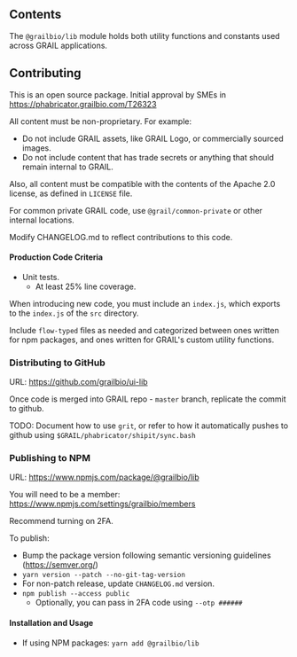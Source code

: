 ## Contents

The `@grailbio/lib` module holds both utility functions and constants used across GRAIL applications.

## Contributing

This is an open source package. Initial approval by SMEs in https://phabricator.grailbio.com/T26323

All content must be non-proprietary. For example:

- Do not include GRAIL assets, like GRAIL Logo, or commercially sourced images.
- Do not include content that has trade secrets or anything that should remain internal to GRAIL.

Also, all content must be compatible with the contents of the Apache 2.0 license, as defined in `LICENSE` file.

For common private GRAIL code, use `@grail/common-private` or other internal locations.

Modify CHANGELOG.md to reflect contributions to this code.

#### **Production Code Criteria**

- Unit tests.
  - At least 25% line coverage.

When introducing new code, you must include an `index.js`, which exports to the
`index.js` of the `src` directory.

Include `flow-typed` files as needed and categorized between ones
written for npm packages, and ones written for GRAIL's custom utility functions.

### Distributing to GitHub

URL: https://github.com/grailbio/ui-lib

Once code is merged into GRAIL repo - `master` branch, replicate the commit to github.

TODO: Document how to use `grit`, or refer to how it automatically pushes to github using
`$GRAIL/phabricator/shipit/sync.bash`

### Publishing to NPM

URL: https://www.npmjs.com/package/@grailbio/lib

You will need to be a member:
https://www.npmjs.com/settings/grailbio/members

Recommend turning on 2FA.

To publish:

- Bump the package version following semantic versioning guidelines (https://semver.org/)
- `yarn version --patch --no-git-tag-version`
- For non-patch release, update `CHANGELOG.md` version.
- `npm publish --access public`
  - Optionally, you can pass in 2FA code using `--otp ######`

#### **Installation and Usage**

- If using NPM packages: `yarn add @grailbio/lib`
